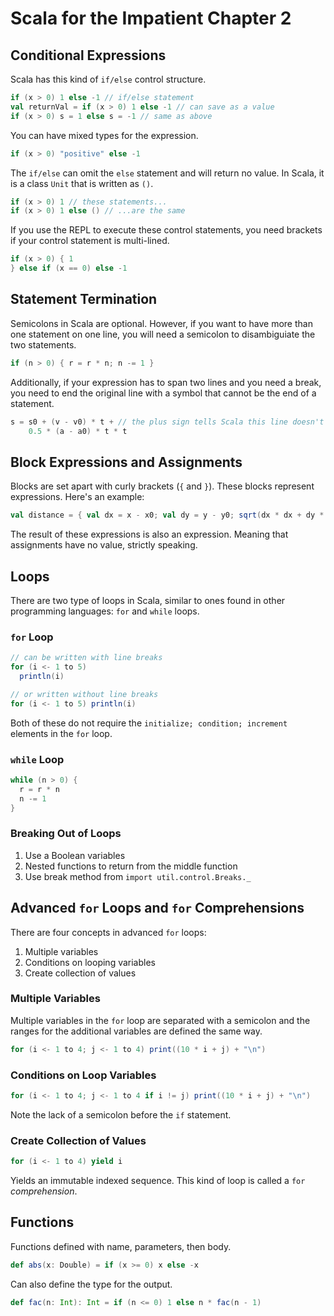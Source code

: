 # Scala for the Impatient Chapter 2

## Conditional Expressions

Scala has this kind of `if/else` control structure.

```Scala
if (x > 0) 1 else -1 // if/else statement
val returnVal = if (x > 0) 1 else -1 // can save as a value
if (x > 0) s = 1 else s = -1 // same as above
```

You can have mixed types for the expression.

```Scala
if (x > 0) "positive" else -1
```

The `if/else` can omit the `else` statement and will return no value. In Scala,
it is a class `Unit` that is written as `()`.

```Scala
if (x > 0) 1 // these statements...
if (x > 0) 1 else () // ...are the same
```

If you use the REPL to execute these control statements, you need brackets if
your control statement is multi-lined.

```Scala
if (x > 0) { 1
} else if (x == 0) else -1
```

## Statement Termination

Semicolons in Scala are optional. However, if you want to have more than one
statement on one line, you will need a semicolon to disambiguiate the two
statements.

```Scala
if (n > 0) { r = r * n; n -= 1 }
```

Additionally, if your expression has to span two lines and you need a break, you
need to end the original line with a symbol that cannot be the end of a
statement.

```Scala
s = s0 + (v - v0) * t + // the plus sign tells Scala this line doesn't end
    0.5 * (a - a0) * t * t
```

## Block Expressions and Assignments

Blocks are set apart with curly brackets (`{` and `}`). These blocks represent
expressions. Here's an example:

```Scala
val distance = { val dx = x - x0; val dy = y - y0; sqrt(dx * dx + dy * dy) }
```

The result of these expressions is also an expression. Meaning that assignments
have no value, strictly speaking.

## Loops

There are two type of loops in Scala, similar to ones found in other programming
languages: `for` and `while` loops.

### `for` Loop

```Scala
// can be written with line breaks
for (i <- 1 to 5)
  println(i)

// or written without line breaks
for (i <- 1 to 5) println(i)
```

Both of these do not require the `initialize; condition; increment` elements in
the `for` loop.

### `while` Loop

```Scala
while (n > 0) {
  r = r * n
  n -= 1
}
```

### Breaking Out of Loops

1. Use a Boolean variables
2. Nested functions to return from the middle function
3. Use break method from `import util.control.Breaks._`

## Advanced `for` Loops and `for` Comprehensions

There are four concepts in advanced `for` loops:

1. Multiple variables
2. Conditions on looping variables
3. Create collection of values

### Multiple Variables

Multiple variables in the `for` loop are separated with a semicolon and the
ranges for the additional variables are defined the same way.

```Scala
for (i <- 1 to 4; j <- 1 to 4) print((10 * i + j) + "\n")
```

### Conditions on Loop Variables

```Scala
for (i <- 1 to 4; j <- 1 to 4 if i != j) print((10 * i + j) + "\n")
```

Note the lack of a semicolon before the `if` statement.

### Create Collection of Values

```Scala
for (i <- 1 to 4) yield i
```

Yields an immutable indexed sequence. This kind of loop is called a `for`
*comprehension*.

## Functions

Functions defined with name, parameters, then body.

```Scala
def abs(x: Double) = if (x >= 0) x else -x
```

Can also define the type for the output.

```Scala
def fac(n: Int): Int = if (n <= 0) 1 else n * fac(n - 1)
```
